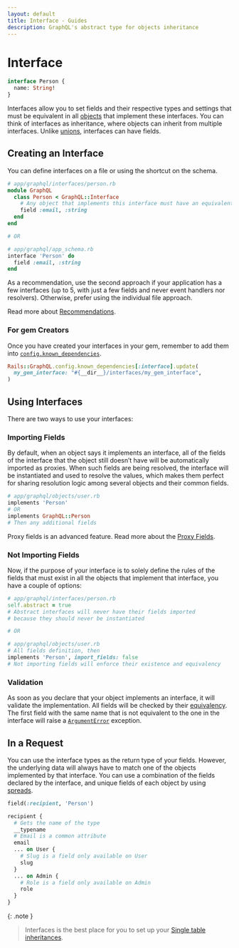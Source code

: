 ```yaml
---
layout: default
title: Interface - Guides
description: GraphQL's abstract type for objects inheritance
---
```


# Interface

```graphql
interface Person {
  name: String!
}
```

Interfaces allow you to set fields and their respective types and settings that
must be equivalent in all [objects](/guides/objects) that implement these interfaces. You can
think of interfaces as inheritance, where objects can inherit from multiple interfaces.
Unlike [unions](/guides/unions), interfaces can have fields.

## Creating an Interface

You can define interfaces on a file or using the shortcut on the schema.

```ruby
# app/graphql/interfaces/person.rb
module GraphQL
  class Person < GraphQL::Interface
    # Any object that implements this interface must have an equivalent field
    field :email, :string
  end
end

# OR

# app/graphql/app_schema.rb
interface 'Person' do
  field :email, :string
end
```

As a recommendation, use the second approach if your application has a few interfaces
(up to 5, with just a few fields and never event handlers nor resolvers). Otherwise, prefer using
the individual file approach.

Read more about [Recommendations](/guides/recommendations).

### For gem Creators

Once you have created your interfaces in your gem, remember to add them into
[`config.known_dependencies`](/handbook/settings#known_dependencies).

```ruby
Rails::GraphQL.config.known_dependencies[:interface].update(
  my_gem_interface: "#{__dir__}/interfaces/my_gem_interface",
)
```

## Using Interfaces

There are two ways to use your interfaces:

### Importing Fields

By default, when an object says it implements an interface, all of the fields
of the interface that the object still doesn’t have will be automatically
imported as proxies. When such fields are being resolved, the interface will be
instantiated and used to resolve the values, which makes them perfect for sharing
resolution logic among several objects and their common fields.

```ruby
# app/graphql/objects/user.rb
implements 'Person'
# OR
implements GraphQL::Person
# Then any additional fields
```

Proxy fields is an advanced feature. Read more about the [Proxy Fields](/guides/advanced/fields#proxies).

### Not Importing Fields

Now, if the purpose of your interface is to solely define the rules of the fields that
must exist in all the objects that implement that interface, you have a couple of options:

```ruby
# app/graphql/interfaces/person.rb
self.abstract = true
# Abstract interfaces will never have their fields imported
# because they should never be instantiated

# OR

# app/graphql/objects/user.rb
# All fields definition, then
implements 'Person', import_fields: false
# Not importing fields will enforce their existence and equivalency
```

### Validation

As soon as you declare that your object implements an interface,
it will validate the implementation. All fields will be checked by their
[equivalency](/guides/advanced/fields#equivalency). The first field with the
same name that is not equivalent to the one in the interface will raise a
[`ArgumentError`](/handbook/exceptions#ArgumentError) exception.

## In a Request

You can use the interface types as the return type of your fields. However, the
underlying data will always have to match one of the objects implemented by that interface.
You can use a combination of the fields declared by the interface, and unique fields
of each object by using [spreads](/guides/spreads).

```ruby
field(:recipient, 'Person')
```

```graphql
recipient {
  # Gets the name of the type
  __typename
  # Email is a common attribute
  email
  ... on User {
    # Slug is a field only available on User
    slug
  }
  ... on Admin {
    # Role is a field only available on Admin
    role
  }
}
```

{: .note }
> Interfaces is the best place for you to set up your
> <a href="https://edgeapi.rubyonrails.org/classes/ActiveRecord/Inheritance.html" target="_blank" rel="external nofollow">Single table inheritances</a>.
